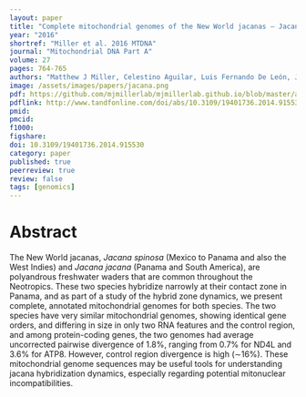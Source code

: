 ```yaml
---
layout: paper
title: "Complete mitochondrial genomes of the New World jacanas – Jacana spinosa and Jacana jacana"
year: "2016"
shortref: "Miller et al. 2016 MTDNA"
journal: "Mitochondrial DNA Part A"
volume: 27
pages: 764-765
authors: "Matthew J Miller, Celestino Aguilar, Luis Fernando De León, José R Loaiza, W Owen McMillan"
image: /assets/images/papers/jacana.png
pdf: https://github.com/mjmillerlab/mjmillerlab.github.io/blob/master/assets/pdfs/2014b_miller.pdf
pdflink: http://www.tandfonline.com/doi/abs/10.3109/19401736.2014.915530?journalCode=imdn21
pmid:
pmcid:
f1000:
figshare:
doi: 10.3109/19401736.2014.915530
category: paper
published: true
peerreview: true
review: false
tags: [genomics]
---
```


# Abstract

The New World jacanas, *Jacana spinosa* (Mexico to Panama and also the West Indies) and *Jacana jacana* (Panama and South America), are polyandrous freshwater waders that are common throughout the Neotropics. These two species hybridize narrowly at their contact zone in Panama, and as part of a study of the hybrid zone dynamics, we present complete, annotated mitochondrial genomes for both species. The two species have very similar mitochondrial genomes, showing identical gene orders, and differing in size in only two RNA features and the control region, and among protein-coding genes, the two genomes had average uncorrected pairwise divergence of 1.8%, ranging from 0.7% for ND4L and 3.6% for ATP8. However, control region divergence is high (∼16%). These mitochondrial genome sequences may be useful tools for understanding jacana hybridization dynamics, especially regarding potential mitonuclear incompatibilities.

